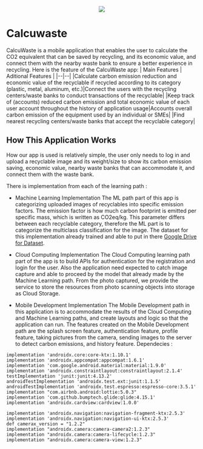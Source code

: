 <p align="center">
  <img src=https://github.com/divanein/CalcuWaste/assets/100034010/94e63b53-c510-40b9-9753-7cf64bb85b9a/>
</p>

# Calcuwaste
CalcuWaste is a mobile application that enables the user to calculate the CO2 equivalent that can be saved by recycling, and its economic value, and connect them with the nearby waste bank to ensure a better experience in recycling.
Here is the feature of the CalcuWaste app:
| Main Features | Aditional Features |
|--|--|
|Calculate carbon emission reduction and economic value of the recyclable if recycled according to its category (plastic, metal, aluminum, etc.)|Connect the users with the recycling centers/waste banks to conduct transactions of the recyclable|
|Keep track of (accounts) reduced carbon emission and total economic value of each user account throughout the history of application usage|Accounts overall carbon emission of the equipment used by an individual or SMEs|
|Find nearest recycling centers/waste banks that accept the recyclable category|

## How This Application Works
How our app is used is relatively simple, the user only needs to log in and upload a recyclable image and its weight/size to show its carbon emission saving, economic value, nearby waste banks that can accommodate it, and connect them with the waste bank.

There is implementation from each of the learning path :

- Machine Learning Implementation
The ML path part of this app is categorizing uploaded images of recyclables into specific emission factors. The emission factor is how much carbon footprint is emitted per specific mass, which is written as CO2eq/kg. This parameter differs between each recyclable category, therefore the ML part is to categorize the multiclass classification for the image. The dataset for this implementation already trained and able to put in there [Google Drive for Dataset](https://drive.google.com/drive/folders/1wsRu9LGo_YwNcVRxo3rc49i-cNNuURxt?usp=share_link).

- Cloud Computing Implementation
The Cloud Computing learning path part of the app is to build APIs for authentication for the registration and login for the user. Also the application need expected to catch image capture and able to proceed by the model that already made by the Machine Learning path. From the photo captured, we provide the service to store the resources from photo scanning objects into storage as Cloud Storage. 

- Mobile Development Implementation
The Mobile Development path in this application is to accommodate the results of the Cloud Computing and Machine Learning paths, and create layouts and logic so that the application can run. The features created on the Mobile Development path are the splash screen feature, authentication feature, profile feature, taking pictures from the camera, sending images to the server to detect carbon emissions, and history feature.
Dependecies :
```
implementation 'androidx.core:core-ktx:1.10.1'
implementation 'androidx.appcompat:appcompat:1.6.1'
implementation 'com.google.android.material:material:1.9.0'
implementation 'androidx.constraintlayout:constraintlayout:2.1.4'
testImplementation 'junit:junit:4.13.2'
androidTestImplementation 'androidx.test.ext:junit:1.1.5'
androidTestImplementation 'androidx.test.espresso:espresso-core:3.5.1'
implementation "com.airbnb.android:lottie:5.0.3"
implementation 'com.github.bumptech.glide:glide:4.15.1'
implementation 'androidx.cardview:cardview:1.0.0'

implementation 'androidx.navigation:navigation-fragment-ktx:2.5.3'
implementation 'androidx.navigation:navigation-ui-ktx:2.5.3'
def camerax_version = "1.2.2"
implementation "androidx.camera:camera-camera2:1.2.3"
implementation "androidx.camera:camera-lifecycle:1.2.3"
implementation "androidx.camera:camera-view:1.2.3"
```


